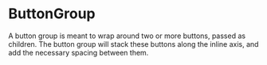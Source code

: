 # ButtonGroup

A button group is meant to wrap around two or more buttons, passed as children. The button group will stack these buttons along the inline axis, and add the necessary spacing between them.

